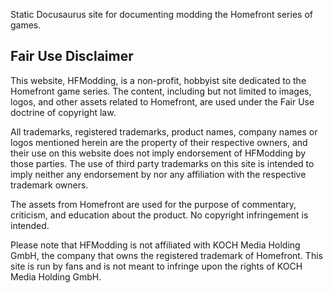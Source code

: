 Static Docusaurus site for documenting modding the Homefront series of games.

## Fair Use Disclaimer

This website, HFModding, is a non-profit, hobbyist site dedicated to the Homefront game series. The content, including but not limited to images, logos, and other assets related to Homefront, are used under the Fair Use doctrine of copyright law.

All trademarks, registered trademarks, product names, company names or logos mentioned herein are the property of their respective owners, and their use on this website does not imply endorsement of HFModding by those parties. The use of third party trademarks on this site is intended to imply neither any endorsement by nor any affiliation with the respective trademark owners.

The assets from Homefront are used for the purpose of commentary, criticism, and education about the product. No copyright infringement is intended.

Please note that HFModding is not affiliated with KOCH Media Holding GmbH, the company that owns the registered trademark of Homefront. This site is run by fans and is not meant to infringe upon the rights of KOCH Media Holding GmbH.
